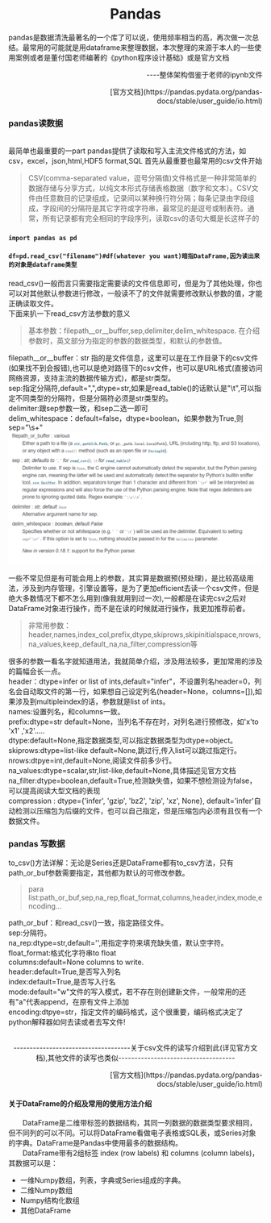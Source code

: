 # <center>Pandas</center>
pandas是数据清洗最著名的一个库了可以说，使用频率相当的高，再次做一次总结。最常用的可能就是用dataframe来整理数据，本次整理的来源于本人的一些使用案例或者是董付国老师编著的《python程序设计基础》或是官方文档<br>
<p align="right">----整体架构借鉴于老师的ipynb文件</p>
<p align="right"> [官方文档](https://pandas.pydata.org/pandas-docs/stable/user_guide/io.html) </p>

###  pandas读数据
<br>最简单也最重要的一part
pandas提供了读取和写入主流文件格式的方法，如csv，excel，json,html,HDF5 format,SQL
首先从最重要也最常用的csv文件开始<br>
>CSV(comma-separated value，逗号分隔值)文件格式是一种非常简单的数据存储与分享方式，以纯文本形式存储表格数据（数字和文本）。CSV文件由任意数目的记录组成，记录间以某种换行符分隔；每条记录由字段组成，字段间的分隔符是其它字符或字符串，最常见的是逗号或制表符。通常，所有记录都有完全相同的字段序列，读取csv的语句大概是长这样子的<br>

#### `import pandas as pd` <br>
#### `df=pd.read_csv("filename")#df(whatever you want)暗指DataFrame,因为读出来的对象是dataframe类型`
read_csv()一般而言只需要指定需要读的文件信息即可，但是为了其他处理，你也可以对其他默认参数进行修改，一般读不了的文件就需要修改默认参数的值，才能正确读取文件。<br>
下面来扒一下read_csv方法参数的意义
> 基本参数：filepath__or__buffer,sep,delimiter,delim_whitespace.
在介绍参数时，英文部分为指定的参数的数据类型，和默认的参数值。

filepath__or__buffer：str 指的是文件信息，这里可以是在工作目录下的csv文件(如果找不到会报错),也可以是绝对路径下的csv文件，也可以是URL格式(直接访问网络资源，支持主流的数据传输方式)，都是str类型。<br>
sep:指定分隔符,default=",",dtype=str,如果是read_table()的话默认是"\t",可以指定不同类型的分隔符，但是分隔符必须是str类型的。<br>
delimiter:跟sep参数一致，和sep二选一即可<br>
delim_whitespace：default=false，dtype=boolean，如果参数为True,则sep="\s+"<br>
![](read_csv.png)

一些不常见但是有可能会用上的参数，其实算是数据预(预处理)，是比较高级用法，涉及到内存管理，引擎设置等，是为了更加efficient去读一个csv文件，但是绝大多数情况下都不怎么用到(像我就用到过一次),一般都是在读完csv之后对DataFrame对象进行操作，而不是在读的时候就进行操作，我更加推荐前者。

> 非常用参数： header,names,index_col,prefix,dtype,skiprows,skipinitialspace,nrows,na_values,keep_default_na,na_filter,compression等

很多的参数一看名字就知道用法，我就简单介绍，涉及用法较多，更加常用的涉及的篇幅会长一点。<br>
header：dtype=infer or list of ints,default="infer"，不设置列名header=0，列名会自动取文件的第一行，如果想自己设定列名(header=None，columns=[]),如果涉及到multipleindex的话，参数就是list of ints。<br>
names:设置列名，和columns一致。<br>
prefix:dtype=str default=None，当列名不存在时，对列名进行预修改，如'x'to 'x1'	,'x2'.....<br>
dtype:default=None,指定数据类型,可以指定数据类型为dtype=object。<br>
skiprows:dtype=list-like default=None,跳过行,传入list可以跳过指定行。<br>nrows:dtpye=int,default=None,阅读文件前多少行。<br>
na_values:dtype=scalar,str,list-like,default=None,具体描述见官方文档<br>
na_filter:dtype=boolean,default=True,检测缺失值，如果不想检测设为false，可以提高阅读大型文档的表现<br>
compression : dtype={'infer', 'gzip', 'bz2', 'zip', 'xz', None}, default='infer'自动检测以压缩包为后缀的文件，也可以自己指定，但是压缩包内必须有且仅有一个数据文件。

### pandas 写数据
to_csv()方法详解：无论是Series还是DataFrame都有to_csv方法，只有path_or_buf参数需要指定，其他都为默认的可修改参数。
> para list:path_or_buf,sep,na_rep,float_format,columns,header,index,mode,encoding...

path_or_buf：和read_csv()一致，指定路径文件。<br>
sep:分隔符。<br>
na_rep:dtype=str,default='',用指定字符来填充缺失值，默认空字符。<br>
float_format:格式化字符串to float<br>
columns:default=None columns to write.<br>
header:default=True,是否写入列名<br>
index:default=True,是否写入行名<br>
mode:default="w"文件的写入模式，若不存在则创建新文件，一般常用的还有"a"代表append，在原有文件上添加<br>
encoding:dtpye=str，指定文件的编码格式，这个很重要，编码格式决定了python解释器如何去读或者去写文件!<br><br>

<center>------------------------------------关于csv文件的读写介绍到此(详见官方文档),其他文件的读写也类似------------------------------------</center>
<p align="right">[官方文档](https://pandas.pydata.org/pandas-docs/stable/user_guide/io.html) </p>

#### 关于DataFrame的介绍及常用的使用方法介绍
&emsp;&emsp;DataFrame是二维带标签的数据结构，其同一列数据的数据类型要求相同，但不同列的可以不同。可以将DataFrame看做电子表格或SQL表，或Series对象的字典。DataFrame是Pandas中使用最多的数据结构。<br>
&emsp;&emsp;DataFrame带有2组标签 index (row labels) 和 columns (column labels)，其数据可以是：
- 一维Numpy数组，列表，字典或Series组成的字典。<br>
- 二维Numpy数组<br>
- Numpy结构化数组<br>
- 其他DataFrame<br>

